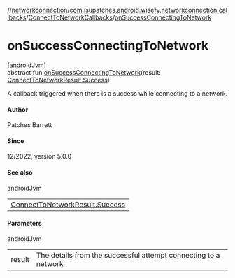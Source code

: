 //[networkconnection](../../../index.md)/[com.isupatches.android.wisefy.networkconnection.callbacks](../index.md)/[ConnectToNetworkCallbacks](index.md)/[onSuccessConnectingToNetwork](on-success-connecting-to-network.md)

# onSuccessConnectingToNetwork

[androidJvm]\
abstract fun [onSuccessConnectingToNetwork](on-success-connecting-to-network.md)(result: [ConnectToNetworkResult.Success](../../com.isupatches.android.wisefy.networkconnection.entities/-connect-to-network-result/-success/index.md))

A callback triggered when there is a success while connecting to a network.

#### Author

Patches Barrett

#### Since

12/2022, version 5.0.0

#### See also

androidJvm

| |
|---|
| [ConnectToNetworkResult.Success](../../com.isupatches.android.wisefy.networkconnection.entities/-connect-to-network-result/-success/index.md) |

#### Parameters

androidJvm

| | |
|---|---|
| result | The details from the successful attempt connecting to a network |
